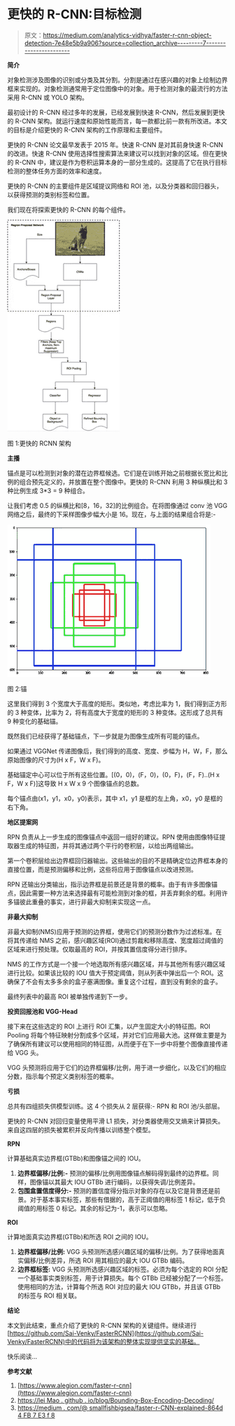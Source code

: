 # 更快的 R-CNN:目标检测

> 原文：<https://medium.com/analytics-vidhya/faster-r-cnn-object-detection-7e48e5b9a906?source=collection_archive---------7----------------------->

**简介**

对象检测涉及图像的识别或分类及其分割。分割是通过在感兴趣的对象上绘制边界框来实现的。对象检测通常用于定位图像中的对象。用于检测对象的最流行的方法采用 R-CNN 或 YOLO 架构。

最初设计的 R-CNN 经过多年的发展，已经发展到快速 R-CNN，然后发展到更快的 R-CNN 架构。就运行速度和原始性能而言，每一款都比前一款有所改进。本文的目标是介绍更快的 R-CNN 架构的工作原理和主要组件。

更快的 R-CNN 论文最早发表于 2015 年。快速 R-CNN 是对其前身快速 R-CNN 的改进。快速 R-CNN 使用选择性搜索算法来建议可以找到对象的区域。但在更快的 R-CNN 中，建议是作为卷积运算本身的一部分生成的。这提高了它在执行目标检测的整体任务方面的效率和速度。

更快的 R-CNN 的主要组件是区域提议网络和 ROI 池，以及分类器和回归器头，以获得预测的类别标签和位置。

我们现在将探索更快的 R-CNN 的每个组件。

![](img/9754cddd326bb2e220657bb353a8cc1d.png)

图 1:更快的 RCNN 架构

**主播**

锚点是可以检测到对象的潜在边界框候选。它们是在训练开始之前根据长宽比和比例的组合预先定义的，并放置在整个图像中。更快的 R-CNN 利用 3 种纵横比和 3 种比例生成 3*3 = 9 种组合。

让我们考虑 0.5 的纵横比和[8，16，32]的比例组合。在将图像通过 conv 池 VGG 网络之后，最终的下采样图像步幅大小是 16。现在，与上面的结果组合将是:-

![](img/9a6edd0c41481c56d5fafb055427c42a.png)

图 2:锚

这里我们得到 3 个宽度大于高度的矩形。类似地，考虑比率为 1，我们得到正方形的 3 种变体，比率为 2，将有高度大于宽度的矩形的 3 种变体。这形成了总共有 9 种变化的基础锚。

既然我们已经获得了基础锚点，下一步就是为图像生成所有可能的锚点。

如果通过 VGGNet 传递图像后，我们得到的高度、宽度、步幅为 H，W，F，那么原始图像的尺寸为(H x F，W x F)。

基础锚定中心可以位于所有这些位置。[(0，0)，(F，0)，(0，F)，(F，F)..(H x F，W x F)]这导致 H x W x 9 个图像锚点的总数。

每个锚点由(x1，y1，x0，y0)表示，其中 x1，y1 是框的左上角，x0，y0 是框的右下角。

**地区提案网**

RPN 负责从上一步生成的图像锚点中返回一组好的建议。RPN 使用由图像特征提取器生成的特征图，并将其通过两个平行的卷积层，以给出两组输出。

第一个卷积层给出边界框回归器输出。这些输出的目的不是精确定位边界框本身的直接位置，而是预测偏移和比例，这些将应用于图像锚点以改进预测。

RPN 还输出分类输出，指示边界框是前景还是背景的概率。由于有许多图像锚点，因此需要一种方法来选择最有可能检测到对象的框，并丢弃剩余的框。利用许多锚彼此重叠的事实，进行非最大抑制来实现这一点。

**非最大抑制**

非最大抑制(NMS)应用于预测的边界框，使用它们的预测分数作为过滤标准。在将其传递给 NMS 之前，感兴趣区域(ROI)通过剪裁和移除高度、宽度超过阈值的区域来进行预处理。仅取最高的 ROI，并按其置信度得分进行排序。

NMS 的工作方式是一个接一个地选取所有感兴趣区域，并与其他所有感兴趣区域进行比较。如果该比较的 IOU 值大于预定阈值，则从列表中弹出后一个 ROI。这确保了不会有太多多余的盒子塞满图像。重复这个过程，直到没有剩余的盒子。

最终列表中的最高 ROI 被单独传递到下一步。

**投资回报池和 VGG-Head**

接下来在这些选定的 ROI 上进行 ROI 汇集，以产生固定大小的特征图。ROI Pooling 将每个特征映射分割成多个区域，并对它们应用最大池。这样做主要是为了确保所有建议可以使用相同的特征图，从而便于在下一步中将整个图像直接传递给 VGG 头。

VGG 头预测将应用于它们的边界框偏移/比例，用于进一步细化，以及它们的相应分数，指示每个预定义类别标签的概率。

**亏损**

总共有四组损失供模型训练。这 4 个损失从 2 层获得:- RPN 和 ROI 池/头部层。

更快的 R-CNN 对回归变量使用平滑 L1 损失，对分类器使用交叉熵来计算损失。来自这四层的损失被累积并反向传播以训练整个模型。

**RPN**

计算基础真实边界框(GTBb)和图像锚之间的 IOU。

1.  **边界框偏移/比例:-** 预测的偏移/比例用图像锚点解码得到最终的边界框。同样，图像锚以其最大 IOU GTBb 进行编码，以获得失调/比例差异。
2.  **包围盒置信度得分:-** 预测的置信度得分指示对象的存在以及它是背景还是前景。对于基本事实标签，那些有借据的，高于正阈值的用标签 1 标记，低于负阈值的用标签 0 标记。其余的标记为-1，表示可以忽略。

**ROI**

计算地面真实边界框(GTBb)和所选 ROI 之间的 IOU。

1.  **边界框偏移/比例:** VGG 头预测所选感兴趣区域的偏移/比例。为了获得地面真实偏移/比例差异，所选 ROI 用其相应的最大 IOU GTBb 编码。
2.  **边界框标签:** VGG 头预测所选感兴趣区域的标签。必须为每个选定的 ROI 分配一个基础事实类别标签，用于计算损失。每个 GTBb 已经被分配了一个标签。使用相同的方法，计算每个所选 ROI 对应的最大 IOU GTBb，并且该 GTBb 的标签与 ROI 相关联。

**结论**

本文到此结束，重点介绍了更快的 R-CNN 架构的关键组件。继续进行[https://github.com/Sai-Venky/FasterRCNN](https://github.com/Sai-Venky/FasterRCNN)中的代码将为该架构的整体实现提供坚实的基础。

快乐阅读…

**参考文献**

1.  [https://www.alegion.com/faster-r-cnn](https://www.alegion.com/faster-r-cnn)
2.  [https://lei Mao . github . io/blog/Bounding-Box-Encoding-Decoding/](https://leimao.github.io/blog/Bounding-Box-Encoding-Decoding/)
3.  [https://medium . com/@ smallfishbigsea/faster-r-CNN-explained-864d 4 FB 7 E3 f 8](/@smallfishbigsea/faster-r-cnn-explained-864d4fb7e3f8)